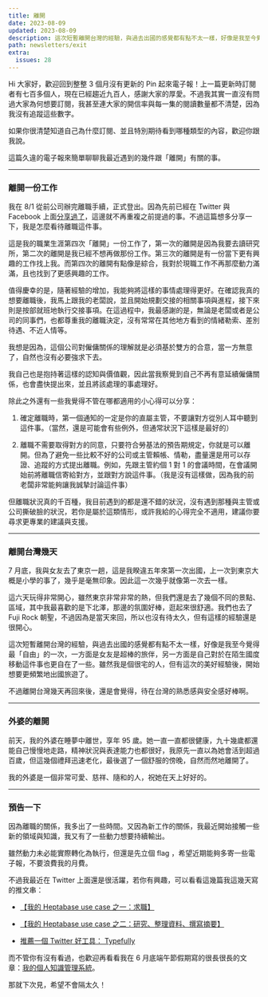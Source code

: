 ```yaml
---
title: 離開
date: 2023-08-09
updated: 2023-08-09
description: 這次短暫離開台灣的經驗，與過去出國的感覺都有點不太一樣，好像是我至今覺得最「自由」的一次，一方面是女友是超棒的旅伴，另一方面是自己對於在陌生國度移動這件事也更自在了一些。雖然我是個很宅的人，但有這次的美好經驗後，開始想要更頻繁地出國旅遊了。
path: newsletters/exit
extra:
  issues: 28
---
```


Hi 大家好，歡迎回到整整 3 個月沒有更新的 Pin 起來電子報！上一篇更新時訂閱者有七百多個人，現在已經趨近九百人，感謝大家的厚愛。不過我其實一直沒有問過大家為何想要訂閱，我甚至連大家的開信率與每一集的閱讀數量都不清楚，因為我沒有追蹤這些數字。

如果你很清楚知道自己為什麼訂閱、並且特別期待看到哪種類型的內容，歡迎你跟我說。

這篇久違的電子報來簡單聊聊我最近遇到的幾件跟「離開」有關的事。

<!-- more -->

---

### 離開一份工作

我在 8/1 從前公司辦完離職手續，正式登出。因為先前已經在 Twitter 與 Facebook 上面[分享過了](https://twitter.com/WuPingJu/status/1686395947600039936)，這邊就不再重複之前提過的事。不過這篇想多分享一下，我是怎麼看待離職這件事。

這是我的職業生涯第四次「離開」一份工作了，第一次的離開是因為我要去讀研究所，第二次的離開是我已經不想再做那份工作。第三次的離開是有一份當下更有興趣的工作找上我。而第四次的離開有點像是綜合，我對於現職工作不再那麼動力滿滿，且也找到了更感興趣的工作。

值得慶幸的是，隨著經驗的增加，我能夠將這樣的事情處理得更好。在確認我真的想要離職後，我馬上跟我的老闆說，並且開始規劃交接的相關事項與進程，接下來則是按部就班地執行交接事項。在這過程中，我最感謝的是，無論是老闆或者是公司的同事們，也都尊重我的離職決定，沒有常常在其他地方看到的情緒勒索、差別待遇、不近人情等。

我想是因為，這個公司對僱傭關係的理解就是必須基於雙方的合意，當一方無意了，自然也沒有必要強求下去。

我自己也是抱持著這樣的認知與價值觀，因此當我察覺到自己不再有意延續僱傭關係，也會盡快提出來，並且將該處理的事處理好。

除此之外還有一些我覺得不管在哪都適用的小心得可以分享：

1. 確定離職時，第一個通知的一定是你的直屬主管，不要讓對方從別人耳中聽到這件事。（當然，還是可能會有些例外，但通常狀況下這樣是最好的）

2. 離職不需要取得對方的同意，只要符合勞基法的預告期規定，你就是可以離開。但為了避免一些比較不好的公司或主管賴帳、情勒，盡量還是用可以存證、追蹤的方式提出離職。例如，先跟主管約個 1 對 1 的會議時間，在會議開始前將離職信寄給對方，並跟對方說這件事。（我是沒有這樣做，因為我的前老闆非常能夠讓我誠摯討論這件事）


但離職狀況真的千百種，我目前遇到的都是還不錯的狀況，沒有遇到那種與主管或公司撕破臉的狀況，若你是屬於這類情形，或許我給的心得完全不適用，建議你要尋求更專業的建議與支援。

---

### 離開台灣幾天

7 月底，我與女友去了東京一趟，這是我睽違五年來第一次出國，上一次到東京大概是小學的事了，幾乎是毫無印象。因此這一次幾乎就像第一次去一樣。

這六天玩得非常開心，雖然東京非常非常的熱，但我們還是去了幾個不同的景點、區域，其中我最喜歡的是下北澤，那邊的氛圍好棒，逛起來很舒適。我們也去了 Fuji Rock 朝聖，不過因為是當天來回，所以也沒有待太久，但有這樣的經驗還是很開心。

這次短暫離開台灣的經驗，與過去出國的感覺都有點不太一樣，好像是我至今覺得最「自由」的一次，一方面是女友是超棒的旅伴，另一方面是自己對於在陌生國度移動這件事也更自在了一些。雖然我是個很宅的人，但有這次的美好經驗後，開始想要更頻繁地出國旅遊了。

不過離開台灣幾天再回來後，還是會覺得，待在台灣的熟悉感與安全感好棒啊。

---

### 外婆的離開

前天，我的外婆在睡夢中離世，享年 95 歲。她一直一直都很健康，九十幾歲都還能自己慢慢地走路，精神狀況與表達能力也都很好，我原先一直以為她會活到超過百歲，但這幾個禮拜迅速老化，最後選了一個舒服的傍晚，自然而然地離開了。

我的外婆是一個非常可愛、慈祥、隨和的人，祝她在天上好好的。

---

### 預告一下

因為離職的關係，我多出了一些時間。又因為新工作的關係，我最近開始接觸一些新的領域與知識，我又有了一些動力想要持續輸出。

雖然動力未必能實際轉化為執行，但還是先立個 flag ，希望近期能夠多寄一些電子報，不要浪費我的月費。

不過我最近在 Twitter 上面還是很活躍，若你有興趣，可以看看這幾篇我這幾天寫的推文串：

- [【我的 Heptabase use case 之一：求職】](https://twitter.com/WuPingJu/status/1688202424312639488)

- [【我的 Heptabase use case 之二：研究、整理資料、撰寫摘要】](https://twitter.com/WuPingJu/status/1688473134406782976)

- [推薦一個 Twitter 好工具： Typefully](https://twitter.com/WuPingJu/status/1688914091866529792)

而不管你有沒有看過，也歡迎再看看我在 6 月底端午節假期寫的很長很長的文章：[我的個人知識管理系統](https://pinchlime.com/blog/my-personal-knowledge-management-system-2023/)。


那就下次見，希望不會隔太久！